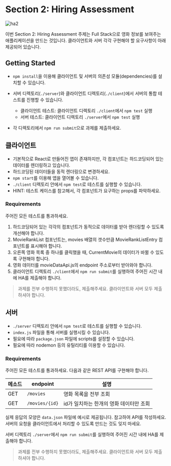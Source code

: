 # Section 2: Hiring Assessment

![ha2](https://user-images.githubusercontent.com/61301574/119817745-4d841c00-bf29-11eb-9d80-ed9152817613.gif)

이번 Section 2: Hiring Assessment 주제는 Full Stack으로 영화 정보를 보여주는 애플리케이션을 만드는 것입니다.
클라이언트와 서버 각각 구현해야 할 요구사항이 아래 제공되어 있습니다.

## Getting Started

- `npm install`을 이용해 클라이언트 및 서버의 의존성 모듈(dependencies)를 설치할 수 있습니다.

- 서버 디렉토리(`./server`)와 클라이언트 디렉토리(`./client`)에서 서버의 통합 테스트를 진행할 수 있습니다.
  - 클라이언트 테스트: 클라이언트 디렉토리 `./client`에서 `npm test` 실행
  - 서버 테스트: 클라이언트 디렉토리 `./server`에서 `npm test` 실행

- 각 디렉토리에서 `npm run submit`으로 과제를 제출하세요.

## 클라이언트

- 기본적으로 React로 만들어진 앱이 존재하지만, 각 컴포넌트는 하드코딩되어 있는 데이터를 렌더링하고 있습니다.
- 하드코딩된 데이터들을 동적 렌더링으로 변경하세요.
- `npm start`를 이용해 앱을 열어볼 수 있습니다.
- `./client` 디렉토리 안에서 `npm test`로 테스트를 실행할 수 있습니다.
- HINT: 테스트 케이스를 참고해서, 각 컴포넌트가 요구하는 props를 파악하세요.

### Requirements

주어진 모든 테스트를 통과하세요.

1. 하드코딩되어 있는 각각의 컴포넌트가 동적으로 데이터를 받아 렌더링할 수 있도록 개선해야 합니다.
2. MovieRankList 컴포넌트는, movies 배열의 갯수만큼 MovieRankListEntry 컴포넌트를 표시해야 합니다.
3. 오른쪽 영화 목록 중 하나를 클릭했을 때, CurrentMovie의 데이터가 바뀔 수 있도록 구현해야 합니다.
4. 영화 데이터를 movieDataApi.js의 endpoint 주소로부터 받아와야 합니다.
5. 클라이언트 디렉토리 `./client`에서 `npm run submit`를 실행하여 주어진 시간 내에 HA를 제출해야 합니다.

> 과제를 전부 수행하지 못했더라도, 제출해주세요.
> 클라이언트와 서버 모두 제출하셔야 합니다.

## 서버

- `./server` 디렉토리 안에서 `npm test`로 테스트를 실행할 수 있습니다.
- `index.js` 파일을 통해 서버를 실행시킬 수 있습니다.
- 필요에 따라 `package.json` 파일에 scripts를 설정할 수 있습니다.
- 필요에 따라 nodemon 등의 유틸리티를 이용할 수 있습니다.

### Requirements

주어진 모든 테스트를 통과하세요. 다음과 같은 REST API를 구현해야 합니다.

| 메소드    | endpoint          | 설명                            |
| ------- | ----------------- | ------------------------------ |
| GET     | `/movies`         | 영화 목록을 전부 조회               |
| GET     | `/movies/{id}`    | id가 일치하는 한개의 영화 데이터만 조회 |

실제 응답의 모양은 `data.json` 파일에 예시로 제공됩니다. 참고하여 API를 작성하세요.
서버의 요청을 클라이언트에서 처리할 수 있도록 만드는 것도 잊지 마세요.

서버 디렉토리 `./server`에서 `npm run submit`를 실행하여 주어진 시간 내에 HA를 제출해야 합니다.

> 과제를 전부 수행하지 못했더라도, 제출해주세요.
> 클라이언트와 서버 모두 제출하셔야 합니다.
